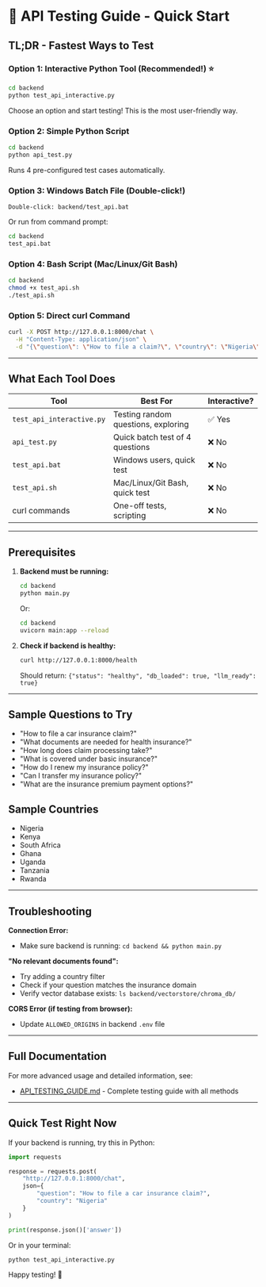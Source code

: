 # 🧪 API Testing Guide - Quick Start

## TL;DR - Fastest Ways to Test

### Option 1: Interactive Python Tool (Recommended!) ⭐
```bash
cd backend
python test_api_interactive.py
```
Choose an option and start testing! This is the most user-friendly way.

### Option 2: Simple Python Script
```bash
cd backend
python api_test.py
```
Runs 4 pre-configured test cases automatically.

### Option 3: Windows Batch File (Double-click!)
```
Double-click: backend/test_api.bat
```
Or run from command prompt:
```cmd
cd backend
test_api.bat
```

### Option 4: Bash Script (Mac/Linux/Git Bash)
```bash
cd backend
chmod +x test_api.sh
./test_api.sh
```

### Option 5: Direct curl Command
```bash
curl -X POST http://127.0.0.1:8000/chat \
  -H "Content-Type: application/json" \
  -d "{\"question\": \"How to file a claim?\", \"country\": \"Nigeria\"}"
```

---

## What Each Tool Does

| Tool | Best For | Interactive? |
|------|----------|--------------|
| `test_api_interactive.py` | Testing random questions, exploring | ✅ Yes |
| `api_test.py` | Quick batch test of 4 questions | ❌ No |
| `test_api.bat` | Windows users, quick test | ❌ No |
| `test_api.sh` | Mac/Linux/Git Bash, quick test | ❌ No |
| curl commands | One-off tests, scripting | ❌ No |

---

## Prerequisites

1. **Backend must be running:**
   ```bash
   cd backend
   python main.py
   ```
   Or:
   ```bash
   cd backend
   uvicorn main:app --reload
   ```

2. **Check if backend is healthy:**
   ```bash
   curl http://127.0.0.1:8000/health
   ```
   Should return: `{"status": "healthy", "db_loaded": true, "llm_ready": true}`

---

## Sample Questions to Try

- "How to file a car insurance claim?"
- "What documents are needed for health insurance?"
- "How long does claim processing take?"
- "What is covered under basic insurance?"
- "How do I renew my insurance policy?"
- "Can I transfer my insurance policy?"
- "What are the insurance premium payment options?"

## Sample Countries

- Nigeria
- Kenya
- South Africa
- Ghana
- Uganda
- Tanzania
- Rwanda

---

## Troubleshooting

**Connection Error:**
- Make sure backend is running: `cd backend && python main.py`

**"No relevant documents found":**
- Try adding a country filter
- Check if your question matches the insurance domain
- Verify vector database exists: `ls backend/vectorstore/chroma_db/`

**CORS Error (if testing from browser):**
- Update `ALLOWED_ORIGINS` in backend `.env` file

---

## Full Documentation

For more advanced usage and detailed information, see:
- [API_TESTING_GUIDE.md](./API_TESTING_GUIDE.md) - Complete testing guide with all methods

---

## Quick Test Right Now

If your backend is running, try this in Python:

```python
import requests

response = requests.post(
    "http://127.0.0.1:8000/chat",
    json={
        "question": "How to file a car insurance claim?",
        "country": "Nigeria"
    }
)

print(response.json()['answer'])
```

Or in your terminal:
```bash
python test_api_interactive.py
```

Happy testing! 🚀


